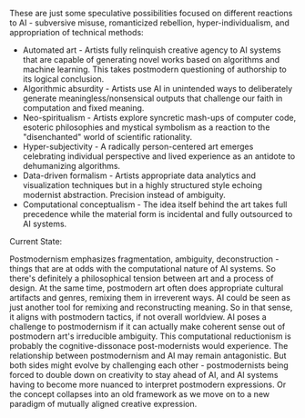 These are just some speculative possibilities focused on different reactions to AI - subversive misuse, romanticized rebellion, hyper-individualism, and appropriation of technical methods:

- Automated art - Artists fully relinquish creative agency to AI systems that are capable of generating novel works based on algorithms and machine learning. This takes postmodern questioning of authorship to its logical conclusion.
- Algorithmic absurdity - Artists use AI in unintended ways to deliberately generate meaningless/nonsensical outputs that challenge our faith in computation and fixed meaning.
- Neo-spiritualism - Artists explore syncretic mash-ups of computer code, esoteric philosophies and mystical symbolism as a reaction to the "disenchanted" world of scientific rationality.
- Hyper-subjectivity - A radically person-centered art emerges celebrating individual perspective and lived experience as an antidote to dehumanizing algorithms.
- Data-driven formalism - Artists appropriate data analytics and visualization techniques but in a highly structured style echoing modernist abstraction. Precision instead of ambiguity.
- Computational conceptualism - The idea itself behind the art takes full precedence while the material form is incidental and fully outsourced to AI systems.

Current State:

Postmodernism emphasizes fragmentation, ambiguity, deconstruction - things that are at odds with the computational nature of AI systems. So there's definitely a philosophical tension between art and a process of design. At the same time, postmodern art often does appropriate cultural artifacts and genres, remixing them in irreverent ways. AI could be seen as just another tool for remixing and reconstructing meaning. So in that sense, it aligns with postmodern tactics, if not overall worldview. AI poses a challenge to postmodernism if it can actually make coherent sense out of postmodern art's irreducible ambiguity. This computational reductionism is probably the cognitive-dissonace post-modernists would experience. The relationship between postmodernism and AI may remain antagonistic. But both sides might evolve by challenging each other - postmodernists being forced to double down on creativity to stay ahead of AI, and AI systems having to become more nuanced to interpret postmodern expressions. Or the concept collapses into an old framework as we move on to a new paradigm of mutually aligned creative expression. 
